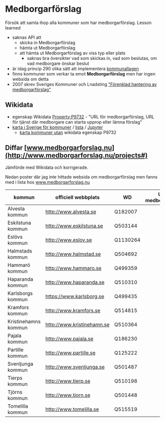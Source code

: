 # Medborgarförslag
Försök att samla ihop alla kommuner som har medborgarförslag. Lesson learned
* saknas API att 
  * skicka in Medborgarförslag
  * hämta ut Medborgarförslag
  * att hämta ut Medborgarförslag av viss typ eller plats
    * saknas bra översikter vad som skickas in, vad som beslutas, om vad medborgare önskar beslut 
* är idag princip 290 olika sätt att implementera [kommunallagen](https://www.riksdagen.se/sv/dokument-lagar/dokument/svensk-forfattningssamling/kommunallag-2017725_sfs-2017-725)
* finns kommuner som verkar ta emot **Medborgarförslag** men har ingen websida om detta
* 2007 skrev Sveriges Kommuner och Lnadsting ["Förenklad hantering av medborgarförslag"](https://skr.se/download/18.14995aea175214466cfbf75/1602843763296/07042.pdf)

## Wikidata ##
* egenskap Wikidata [Property:P9732](https://www.wikidata.org/wiki/Property:P9732) - "URL för medborgarförslag, URL för tjänst där medborgare can starta upprop eller lämna förslag" 
* [karta i Sverige för kommuner](https://w.wiki/3z5Q) / [lista](https://w.wiki/3$wk) / [Jupyter](https://github.com/salgo60/medborgarforslag/blob/main/Jupyter/Medborgarf%C3%B6rslag%20WIkidata.ipynb)
  * [karta kommuner utan](https://w.wiki/3z5K) wikidata egenskap P9732 

## Diffar [www.medborgarforslag.nu](http://www.medborgarforslag.nu/projects#)
Jämförde med Wikidata och korrigerade.

Nedan poster där jag inte hittade websida om medborgarförslag men fanns med i lista hos www.medborgarforslag.nu

|kommun              |officiell webbplats       |WD      |URL för medborgarförslag|
|--------------------|--------------------------|--------|--------------------------|
|Alvesta kommun      |http://www.alvesta.se     |Q182007 |                          |
|Eskilstuna kommun   |http://www.eskilstuna.se  |Q503144 |                          |
|Eslövs kommun      |http://www.eslov.se       |Q1130264|                          |
|Halmstads kommun    |http://www.halmstad.se    |Q504692 |                          |
|Hammarö kommun     |http://www.hammaro.se     |Q499359 |                          |
|Haparanda kommun    |http://www.haparanda.se   |Q510310 |                          |
|Karlsborgs kommun   |https://www.karlsborg.se  |Q499435 |                          |
|Kramfors kommun     |http://www.kramfors.se    |Q514815 |                          |
|Kristinehamns kommun|http://www.kristinehamn.se|Q510364 |                          |
|Pajala kommun       |http://www.pajala.se      |Q186230 |                          |
|Partille kommun     |http://www.partille.se    |Q125222 |                          |
|Svenljunga kommun   |http://www.svenljunga.se  |Q501487 |                          |
|Tierps kommun       |http://www.tierp.se       |Q510198 |                          |
|Tjörns kommun      |http://www.tjorn.se       |Q501448 |                          |
|Tomelilla kommun    |http://www.tomelilla.se   |Q515519 |                          |
